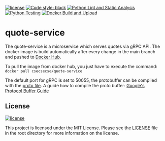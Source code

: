 [![license](https://img.shields.io/badge/license-MIT-green.svg)](https://github.com/steinkohl/quote-service/blob/main/LICENSE)
[![Code style: black](https://img.shields.io/badge/code%20style-black-000000.svg)](https://github.com/psf/black)
[![Python Lint and Static Analysis](https://github.com/steinkohl/quote-service/actions/workflows/lint.yaml/badge.svg)](https://github.com/steinkohl/quote-service/actions/workflows/lint.yaml)
[![Python Testing](https://github.com/steinkohl/quote-service/actions/workflows/testing.yaml/badge.svg)](https://github.com/steinkohl/quote-service/actions/workflows/testing.yaml)
[![Docker Build and Upload](https://github.com/steinkohl/quote-service/actions/workflows/dockerhub.yml/badge.svg)](https://github.com/steinkohl/quote-service/actions/workflows/dockerhub.yml)


# quote-service

The quote-service is a microservice which serves quotes via gRPC API.
The docker image is build automatically after every change in the main branch and pushed to [Docker Hub](https://hub.docker.com/r/csecsecse/quote-service).

To pull the image from docker hub, you just have to execute the command:
``
docker pull csecsecse/quote-service
``

The default port for gRPC is set to 50055, the protobuffer can be compiled with the [proto file](./proto/quote.proto).
A guide how to compile the proto buffer: [Google's Protocol Buffer Guide](https://developers.google.com/protocol-buffers/docs/overview)



## License
[![license](https://img.shields.io/badge/license-MIT-green.svg)](https://github.com/steinkohl/quote-service/blob/main/LICENSE)

This project is licensed under the MIT License. Please see the <a href="./LICENSE">LICENSE</a> file in the root directory for more information on the license.
